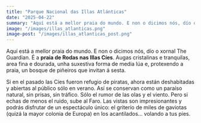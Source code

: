 ```yaml
---
title: "Parque Nacional das Illas Atlánticas"
date: "2025-04-22"
summary: "Aquí está a mellor praia do mundo. E non o dicimos nós, dío o xornal The Guardian. É a praia de Rodas nas Illas Cíes."
image: "/images/illas_atlanticas.png"
image-post: "/images/illas_atlanticas_post.png"
---
```



Aquí está a mellor praia do mundo. E non o dicimos nós, dío o xornal The Guardian. É a **praia de Rodas nas Illas Cíes**. Augas cristalinas e tranquilas, area fina e dourada, unha suxestiva forma de media lúa e, protexendo a praia, un bosque de piñeiros que invitan á sesta.

Si en el pasado las Cíes fueron refugio de piratas, ahora están deshabitadas y abiertas al público sólo en verano. Así se conservan como un paraíso natural, sin prisas, sin tráfico. Sólo el rumor de las olas y el viento. Pero si echas de menos el ruido, sube al Faro. Las vistas son impresionantes y podrás disfrutar de un espectáculo único: el griterío de miles de gaviotas (quizá la mayor colonia de Europa) en los acantilados... volando a tus pies.